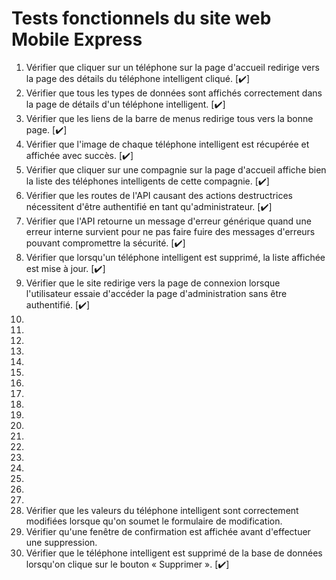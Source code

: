 # Tests fonctionnels du site web Mobile Express

1. Vérifier que cliquer sur un téléphone sur la page d'accueil redirige vers la page des détails du téléphone intelligent cliqué. [:heavy_check_mark:]
2. Vérifier que tous les types de données sont affichés correctement dans la page de détails d'un téléphone intelligent. [:heavy_check_mark:]
3. Vérifier que les liens de la barre de menus redirige tous vers la bonne page. [:heavy_check_mark:]
4. Vérifier que l'image de chaque téléphone intelligent est récupérée et affichée avec succès.  [:heavy_check_mark:]
5. Vérifier que cliquer sur une compagnie sur la page d'accueil affiche bien la liste des téléphones intelligents de cette compagnie. [:heavy_check_mark:]
6. Vérifier que les routes de l'API causant des actions destructrices nécessitent d'être authentifié en tant qu'administrateur. [:heavy_check_mark:]
7. Vérifier que l'API retourne un message d'erreur générique quand une erreur interne survient pour ne pas faire fuire des messages d'erreurs pouvant compromettre la sécurité. [:heavy_check_mark:]
8. Vérifier que lorsqu'un téléphone intelligent est supprimé, la liste affichée est mise à jour. [:heavy_check_mark:]
9. Vérifier que le site redirige vers la page de connexion lorsque l'utilisateur essaie d'accéder la page d'administration sans être authentifié. [:heavy_check_mark:]
10. 
11. 
12. 
13. 
14. 
15. 
16. 
17. 
18. 
19. 
20. 
21. 
22. 
23. 
24. 
25. 
26. 
27. 
28. Vérifier que les valeurs du téléphone intelligent sont correctement modifiées lorsque qu'on soumet le formulaire de modification.
29. Vérifier qu'une fenêtre de confirmation est affichée avant d'effectuer une suppression.
30. Vérifier que le téléphone intelligent est supprimé de la base de données lorsqu'on clique sur le bouton « Supprimer ». [:heavy_check_mark:]